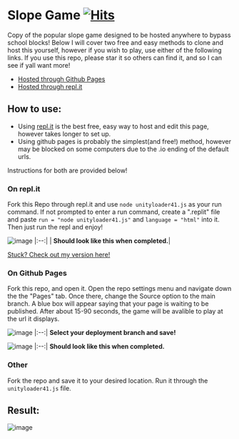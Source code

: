 # Slope Game [![Hits](https://hits.seeyoufarm.com/api/count/incr/badge.svg?url=https%3A%2F%2Fbushtrain460615.github.io%2FSlope-Source-code%2F&count_bg=%2379C83D&title_bg=%23555555&icon=&icon_color=%23E7E7E7&title=hits&edge_flat=false)](https://hits.seeyoufarm.com)
Copy of the popular slope game designed to be hosted anywhere to bypass school blocks! Below I will cover two free and easy methods to clone and host this yourself, however if you wish to play, use either of the following links. If you use this repo, please star it so others can find it, and so I can see if yall want more!

+ [Hosted through Github Pages](https://github.com/cgolden15/Slope-Game)
+ [Hosted through repl.it](https://replit.com/@cgolden15/Slope-Game)
## How to use:
- Using [repl.it](https://repl.it/) is the best free, easy way to host and edit this page, however takes longer to set up.
- Using github pages is probably the simplest(and free!) method, however may be blocked on some computers due to the .io ending of the default urls.

Instructions for both are provided below!

### On repl.it
Fork this Repo through repl.it and use `node unityloader41.js` as your run command. If not prompted to enter a run command, create a ".replit" file and paste `run = "node unityloader41.js"` and `language = "html"` into it. Then just run the repl and enjoy!

![image](https://user-images.githubusercontent.com/61284764/153868233-76847dcb-4544-49a8-8027-64dcff0f93c2.png)
|:--:|
| <b>Should look like this when completed.</b>|

[Stuck? Check out my version here!](https://replit.com/@cgolden15/Slope-Game)

### On Github Pages
Fork this repo, and open it. Open the repo settings menu and navigate down the the "Pages" tab. Once there, change the Source option to the main branch. A blue box will appear saying that your page is waiting to be published. After about 15-90 seconds, the game will be avalible to play at the url it displays.

![image](https://user-images.githubusercontent.com/61284764/153872774-bf18f006-422c-44da-81b9-dcdc68c2ac4a.png)
|:--:|
<b>Select your deployment branch and save!</b>

![image](https://user-images.githubusercontent.com/61284764/153871943-1e1b6274-a212-4600-9233-c5c19dc75fe3.png)
|:--:|
<b>Should look like this when completed.</b>



### Other
Fork the repo and save it to your desired location. Run it through the `unityloader41.js` file.


## Result:
![image](https://user-images.githubusercontent.com/61284764/153867222-ab42f6c8-b51b-455a-a943-adbde4dc8ee0.png)
